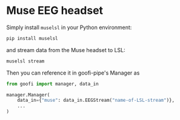 # Muse EEG headset
Simply install `muselsl` in your Python environment:

```bash
pip install muselsl
```

and stream data from the Muse headset to LSL:

```bash
muselsl stream
```

Then you can reference it in goofi-pipe's Manager as
    
```python
from goofi import manager, data_in

manager.Manager(
    data_in={"muse": data_in.EEGStream("name-of-LSL-stream")},
    ...
)
```